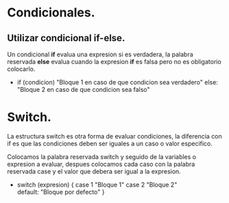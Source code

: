 # Condicionales.

## Utilizar condicional if-else.

Un condicional **if** evalua una expresion si es verdadera, la palabra reservada **else** evalua cuando la expresion **if** es falsa pero no es obligatorio colocarlo.

* if (condicion)
    "Bloque 1 en caso de que condicion sea verdadero"
else:
    "Bloque 2 en caso de que condicion sea falso"

# Switch.

La estructura switch es otra forma de evaluar condiciones, la diferencia con if es que las condiciones deben ser iguales a un caso o valor especifico.

Colocamos la palabra reservada switch y seguido de la variables o expresion a evaluar, despues colocamos cada caso con la palabra reservada case y el valor que debera ser igual a la expresion.

* switch (expresion) {
    case 1
        "Bloque 1"
    case 2
        "Bloque 2"   
    default: 
        "Bloque por defecto"
}
